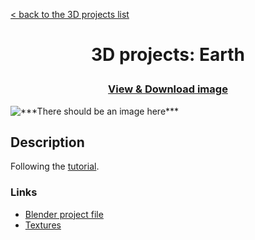 [&lt; back to the 3D projects list](../ "3D projects list")

<h1><p align="center">3D projects: Earth</p></h1>

<h3><p align="center"><a href="Earth.png" title="View & Download image">View & Download image</a></p></h3>

<img src="Earth.png" alt="***There should be an image here***" title="Tropical scene">

## Description

Following the [tutorial](https://www.youtube.com/watch?v=V4HNIbDn4K4).

### Links

-   [Blender project file](Earth.blend "Download Blender project file")
-	[Textures](https://minhaskamal.github.io/DownGit/#/home?url=https://github.com/npanuhin/Artwork/tree/master/3D/Earth/Textures "Download Textures")